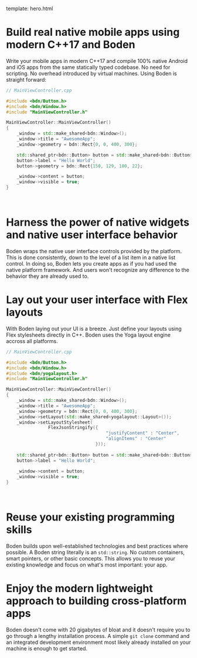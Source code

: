 template: hero.html

# Build real native mobile apps using modern C++17 and Boden

Write your mobile apps in modern C++17 and compile 100% native Android and iOS apps from the same statically typed codebase. No need for scripting. No overhead introduced by virtual machines. Using Boden is straight forward:

```C++
// MainViewController.cpp

#include <bdn/Button.h>
#include <bdn/Window.h>
#include "MainViewController.h"

MainViewController::MainViewController()
{
    _window = std::make_shared<bdn::Window>();
    _window->title = "AwesomeApp";
    _window->geometry = bdn::Rect{0, 0, 400, 300};

    std::shared_ptr<bdn::Button> button = std::make_shared<bdn::Button>();
    button->label = "Hello World";
    button->geometry = bdn::Rect{150, 129, 100, 22};

    _window->content = button;
    _window->visible = true;
}
```

<p><br></p>

# Harness the power of native widgets and native user interface behavior

Boden wraps the native user interface controls provided by the platform. This is done consistently, down to the level of a list item in a native list control. In doing so, Boden lets you create apps as if you had used the native platform framework. And users
won't recognize any difference to the behavior they are already used to.

# Lay out your user interface with Flex layouts

With Boden laying out your UI is a breeze. Just define your layouts using Flex stylesheets directly in C++. Boden uses the Yoga layout engine accross all platforms.

```C++
// MainViewController.cpp

#include <bdn/Button.h>
#include <bdn/Window.h>
#include <bdn/yogalayout.h>
#include "MainViewController.h"

MainViewController::MainViewController()
{
    _window = std::make_shared<bdn::Window>();
    _window->title = "AwesomeApp";
    _window->geometry = bdn::Rect{0, 0, 400, 300};
    _window->setLayout(std::make_shared<yogalayout::Layout>());
    _window->setLayoutStylesheet(
                FlexJsonStringify({
                                      "justifyContent" : "Center", 
                                      "alignItems" : "Center"
                                  }));
    
    std::shared_ptr<bdn::Button> button = std::make_shared<bdn::Button>();
    button->label = "Hello World";
    
    _window->content = button;
    _window->visible = true;
}
```

<p><br></p>

# Reuse your existing programming skills

Boden builds upon well-established technologies and best practices where possible. A Boden string literally is an `std::string`. No custom containers, smart pointers, or other basic concepts. This allows you to reuse your existing knowledge and focus on what's most important: your app.

# Enjoy the modern lightweight approach to building cross-platform apps

Boden doesn't come with 20 gigabytes of bloat and it doesn't require you to go through a lengthy installation process. A simple `git clone` command and an integrated development environment most likely already installed on your machine is enough to get started.
